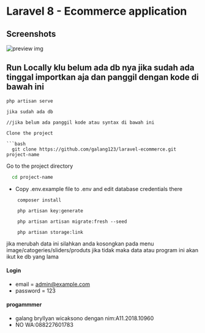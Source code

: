 # Laravel 8 - Ecommerce application

## Screenshots

![preview img](/preview.png)

## Run Locally klu belum ada db nya jika sudah ada tinggal importkan aja dan panggil dengan kode di bawah ini

```run
php artisan serve 

jika sudah ada db

//jika belum ada panggil kode atau syntax di bawah ini 

Clone the project

```bash
  git clone https://github.com/galang123/laravel-ecommerce.git project-name
```

Go to the project directory

```bash
  cd project-name
```

-   Copy .env.example file to .env and edit database credentials there

```mengintal composer yang  terbaru atau tahun 2020-2022
    composer install
```

```mencari kunci pada laravel 
    php artisan key:generate
```

```fungsi ini untuk menyelarakan pada menu admin alias si db nya dari bash 
    php artisan artisan migrate:fresh --seed
```

```memasukan data data yang penting 
    php artisan storage:link
```
jika merubah data ini silahkan anda kosongkan pada menu image/catogeries/sliders/produts jika tidak maka data atau program ini akan ikut ke db yang lama 
#### Login

-   email = admin@example.com
-   password = 123
#### progammmer

-   galang bryllyan wicaksono dengan nim:A11.2018.10960
-   NO WA:088227601783
